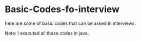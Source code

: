 # Basic-Codes-fo-interview

here are some of basic codes that can be asked in interviews.

Note: I executed all these codes in java.
